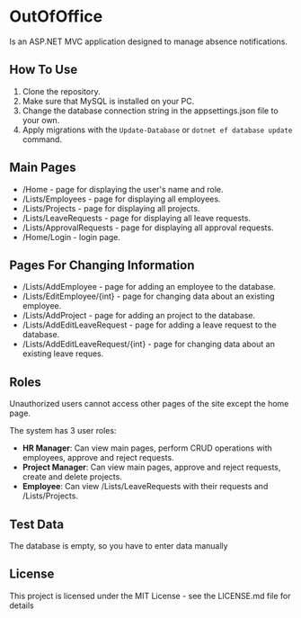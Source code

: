 # OutOfOffice

Is an ASP.NET MVC application designed to manage absence notifications. 

## How To Use

  1. Clone the repository.
  2. Make sure that MySQL is installed on your PC.
  3. Change the database connection string in the appsettings.json file to your own.
  4. Apply migrations with the ```Update-Database``` or ```dotnet ef database update``` command.

## Main Pages

  - /Home - page for displaying the user's name and role.
  - /Lists/Employees - page for displaying all employees.
  - /Lists/Projects - page for displaying all projects.
  - /Lists/LeaveRequests - page for displaying all leave requests.
  - /Lists/ApprovalRequests - page for displaying all approval requests.
  - /Home/Login - login page.
    
## Pages For Changing Information

  - /Lists/AddEmployee - page for adding an employee to the database.
  - /Lists/EditEmployee/{int} - page for changing data about an existing employee.
  - /Lists/AddProject -  page for adding an project to the database.
  - /Lists/AddEditLeaveRequest -  page for adding a leave request to the database.
  - /Lists/AddEditLeaveRequest/{int} - page for changing data about an existing leave reques.
    
 ## Roles
 Unauthorized users cannot access other pages of the site except the home page.

The system has 3 user roles:
- **HR Manager**: Can view main pages, perform CRUD operations with employees, approve and reject requests.
- **Project Manager**: Can view main pages, approve and reject requests, create and delete projects.
- **Employee**: Can view /Lists/LeaveRequests with their requests and /Lists/Projects.
     
## Test Data

The database is empty, so you have to enter data manually

## License

This project is licensed under the MIT License - see the LICENSE.md file for details
